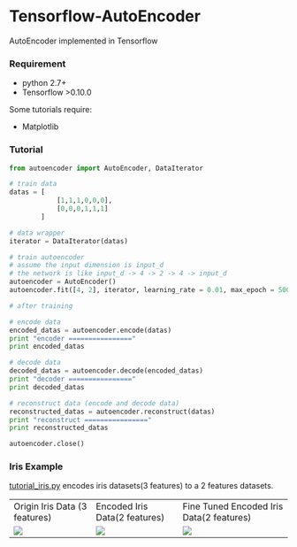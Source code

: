 # Tensorflow-AutoEncoder
AutoEncoder implemented in Tensorflow

### Requirement

+ python 2.7+
+ Tensorflow >0.10.0 

Some tutorials require:

+ Matplotlib


### Tutorial

```python
from autoencoder import AutoEncoder, DataIterator

# train data
datas = [
            [1,1,1,0,0,0],
            [0,0,0,1,1,1]
        ]

# data wrapper
iterator = DataIterator(datas)

# train autoencoder
# assume the input dimension is input_d
# the network is like input_d -> 4 -> 2 -> 4 -> input_d
autoencoder = AutoEncoder()
autoencoder.fit([4, 2], iterator, learning_rate = 0.01, max_epoch = 5000)

# after training

# encode data
encoded_datas = autoencoder.encode(datas)
print "encoder ================"
print encoded_datas 

# decode data
decoded_datas = autoencoder.decode(encoded_datas)
print "decoder ================"
print decoded_datas

# reconstruct data (encode and decode data)
reconstructed_datas = autoencoder.reconstruct(datas)
print "reconstruct ================"
print reconstructed_datas

autoencoder.close()
```

### Iris Example

[tutorial_iris.py](https://github.com/CrawlScript/Tensorflow-AutoEncoder/blob/master/tutorial_iris.py) encodes iris datasets(3 features) to a 2 features datasets.

<table>
<tr>
<td>Origin Iris Data (3 features)</td>
<td>Encoded Iris Data(2 features)</td>
<td>Fine Tuned Encoded Iris Data(2 features)</td>
</tr>
<tr>
<td><img src="https://raw.githubusercontent.com/CrawlScript/Tensorflow-AutoEncoder/master/tutorial_datasets/iris/imgs/origin_iris_data.png"></img></td>
<td><img src="https://raw.githubusercontent.com/CrawlScript/Tensorflow-AutoEncoder/master/tutorial_datasets/iris/imgs/encoded_iris_data.png"></img></td>
<td><img src="https://raw.githubusercontent.com/CrawlScript/Tensorflow-AutoEncoder/master/tutorial_datasets/iris/imgs/tuned_encoded_iris_data.png"></img></td>
</tr>
</table>

